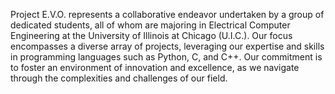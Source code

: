 Project E.V.O. represents a collaborative endeavor undertaken by a group of dedicated students, all of whom are majoring in Electrical Computer Engineering at the University of Illinois at Chicago (U.I.C.). Our focus encompasses a diverse array of projects, leveraging our expertise and skills in programming languages such as Python, C, and C++. Our commitment is to foster an environment of innovation and excellence, as we navigate through the complexities and challenges of our field.
